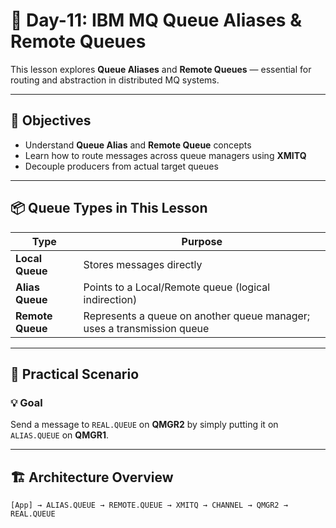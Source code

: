 # 📘 Day-11: IBM MQ Queue Aliases & Remote Queues

This lesson explores **Queue Aliases** and **Remote Queues** — essential for routing and abstraction in distributed MQ systems.

---

## 🔹 Objectives

- Understand **Queue Alias** and **Remote Queue** concepts
- Learn how to route messages across queue managers using **XMITQ**
- Decouple producers from actual target queues

---

## 📦 Queue Types in This Lesson

| Type            | Purpose                                                              |
|------------------|----------------------------------------------------------------------|
| **Local Queue**   | Stores messages directly                                             |
| **Alias Queue**   | Points to a Local/Remote queue (logical indirection)                |
| **Remote Queue**  | Represents a queue on another queue manager; uses a transmission queue |

---

## 🧪 Practical Scenario

### 💡 Goal

Send a message to `REAL.QUEUE` on **QMGR2** by simply putting it on `ALIAS.QUEUE` on **QMGR1**.

---

## 🏗️ Architecture Overview

```text
[App] → ALIAS.QUEUE → REMOTE.QUEUE → XMITQ → CHANNEL → QMGR2 → REAL.QUEUE
